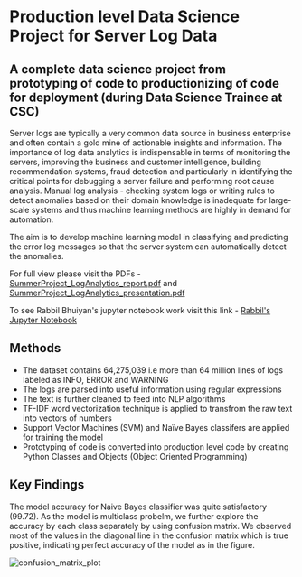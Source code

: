 # Production level Data Science Project for Server Log Data
## A complete data science project from prototyping of code to productionizing of code for deployment (during Data Science Trainee at CSC) 

Server logs are typically a very common data source in business enterprise and often contain a gold mine of actionable insights and information. The importance of log data analytics is indispensable in terms of monitoring the servers, improving the business and customer intelligence, building recommendation systems, fraud detection and particularly in identifying the critical points for debugging a server failure and performing root cause analysis. Manual log analysis - checking system logs or writing rules to detect anomalies based on their domain knowledge is inadequate for large-scale systems and thus machine learning methods are highly in demand for automation.


The aim is to develop machine learning model in classifying and predicting the error log messages so that the server system can automatically detect the anomalies.

For full view please visit the PDFs - [SummerProject_LogAnalytics_report.pdf](https://github.com/rabbilbhuiyan/cloud-log-analytics-NLP/files/7696994/SummerProject_LogAnalytics_report.pdf) and [SummerProject_LogAnalytics_presentation.pdf](https://github.com/rabbilbhuiyan/cloud-log-analytics-NLP/files/7697001/SummerProject_LogAnalytics_presentation.pdf)

To see Rabbil Bhuiyan's jupyter notebook work visit this link - [Rabbil's Jupyter Notebook](https://github.com/rabbilbhuiyan/cloud-log-analytics-NLP/tree/main/log_error_classification/src/notebooks)

## Methods
- The dataset contains 64,275,039 i.e more than 64 million lines of logs labeled as INFO, ERROR and WARNING
- The logs are parsed into useful information using regular expressions
- The text is further cleaned to feed into NLP algorithms
- TF-IDF word vectorization technique is applied to transfrom the raw text into vectors of numbers
- Support Vector Machines (SVM) and Naïve Bayes classifers are applied for training the model
- Prototyping of code is converted into production level code by creating Python Classes and Objects (Object Oriented Programming) 

## Key Findings
The model accuracy for Naive Bayes classifier was quite satisfactory (99.72). As the model is multiclass probelm, we further explore the accuracy by each class separately by using confusion matrix. We observed most of the values in the diagonal line in the confusion matrix which is true positive, indicating perfect accuracy of the model as in the figure. 

![confusion_matrix_plot](https://user-images.githubusercontent.com/36482524/145673586-a33cddcf-19e8-45f1-b3a7-6be9ca1c7dce.png)




